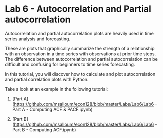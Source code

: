 # Lab 6 - Autocorrelation and Partial autocorrelation 


Autocorrelation and partial autocorrelation plots are heavily used in time series analysis and forecasting.

These are plots that graphically summarize the strength of a relationship with an observation in a time series with observations at prior time steps. The difference between autocorrelation and partial autocorrelation can be difficult and confusing for beginners to time series forecasting.

In this tutorial, you will discover how to calculate and plot autocorrelation and partial correlation plots with Python. 

Take a look at an example in the following tutorial:

1. [Part A] (https://github.com/msalloum/econ128/blob/master/Labs/Lab6/Lab6 - Part A - Computing ACF & PACF.ipynb) 

2. [Part B] (https://github.com/msalloum/econ128/blob/master/Labs/Lab6/Lab6 - Part B - Computing ACF.ipynb) 